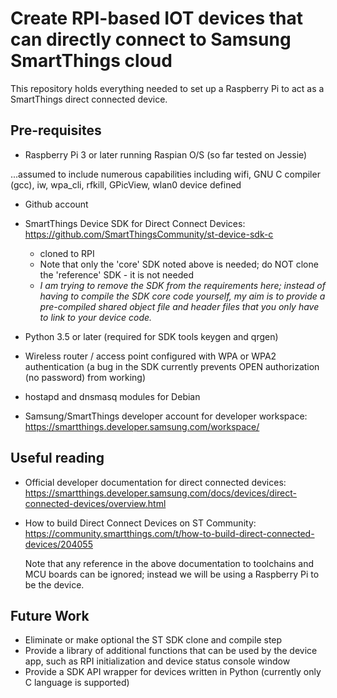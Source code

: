 # Create RPI-based IOT devices that can directly connect to Samsung SmartThings cloud

This repository holds everything needed to set up a Raspberry Pi to act as a SmartThings direct connected device.

Pre-requisites
--------------

- Raspberry Pi 3 or later running Raspian O/S (so far tested on Jessie)
	
...assumed to include numerous capabilities including wifi, GNU C compiler (gcc), iw, wpa_cli, rfkill, GPicView, wlan0 device defined
	
- Github account
  
- SmartThings Device SDK for Direct Connect Devices: https://github.com/SmartThingsCommunity/st-device-sdk-c
  - cloned to RPI
  - Note that only the 'core' SDK noted above is needed; do NOT clone the 'reference' SDK - it is not needed
  - *I am trying to remove the SDK from the requirements here; instead of having to compile the SDK core code yourself, my aim is to provide a pre-compiled shared object file and header files that you only have to link to your device code.*
    
    
- Python 3.5 or later (required for SDK tools keygen and qrgen)
  
- Wireless router / access point configured with WPA or WPA2 authentication (a bug in the SDK currently prevents OPEN authorization (no password) from working)

- hostapd and dnsmasq modules for Debian

- Samsung/SmartThings developer account for developer workspace: https://smartthings.developer.samsung.com/workspace/
  
  
Useful reading
---------------
- Official developer documentation for direct connected devices:  https://smartthings.developer.samsung.com/docs/devices/direct-connected-devices/overview.html
- How to build Direct Connect Devices on ST Community:  https://community.smartthings.com/t/how-to-build-direct-connected-devices/204055
  
  Note that any reference in the above documentation to toolchains and MCU boards can be ignored; instead we will be using a Raspberry Pi to be the device.
  

Future Work
-----------
- Eliminate or make optional the ST SDK clone and compile step
- Provide a library of additional functions that can be used by the device app, such as RPI initialization and device status console window
- Provide a SDK API wrapper for devices written in Python (currently only C language is supported)
  
